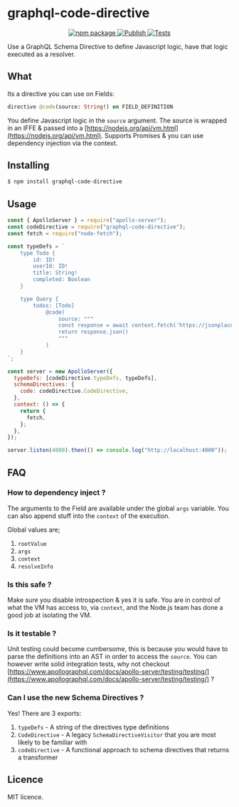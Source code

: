 # graphql-code-directive

<p align="center">
  <a href="https://www.npmjs.com/package/graphql-code-directive">
    <img alt="npm package" src="https://badge.fury.io/js/graphql-code-directive.svg">
  </a>
  <a href="https://github.com/danstarns/graphql-code-directive/actions/workflows/npmpublish.yml">
    <img alt="Publish" src="https://github.com/danstarns/graphql-code-directive/actions/workflows/npmpublish.yml/badge.svg">
  </a>
  <a href="https://github.com/danstarns/graphql-code-directive/actions/workflows/nodejs.yml">
    <img alt="Tests" src="https://github.com/danstarns/graphql-code-directive/actions/workflows/nodejs.yml/badge.svg">
  </a>
</p>

Use a GraphQL Schema Directive to define Javascript logic, have that logic executed as a resolver.

## What

Its a directive you can use on Fields:

```graphql
directive @code(source: String!) on FIELD_DEFINITION
```

You define Javascript logic in the `source` argument. The source is wrapped in an IFFE & passed into a [https://nodejs.org/api/vm.html](https://nodejs.org/api/vm.html). Supports Promises & you can use dependency injection via the context.

## Installing

```bash
$ npm install graphql-code-directive
```

## Usage

```js
const { ApolloServer } = require("apollo-server");
const codeDirective = require("graphql-code-directive");
const fetch = require("node-fetch");

const typeDefs = `
    type Todo {
        id: ID!
        userId: ID!
        title: String!	
        completed: Boolean	
    }

    type Query {
        todos: [Todo] 
            @code(
                source: """
                const response = await context.fetch('https://jsonplaceholder.typicode.com/todos');
                return response.json()
                """
            )		
    }
`;

const server = new ApolloServer({
  typeDefs: [codeDirective.typeDefs, typeDefs],
  schemaDirectives: {
    code: codeDirective.CodeDirective,
  },
  context: () => {
    return {
      fetch,
    };
  },
});

server.listen(4000).then(() => console.log("http://localhost:4000"));
```

## FAQ

### How to dependency inject ?

The arguments to the Field are available under the global `args` variable. You can also append stuff into the `context` of the execution.

Global values are;

1. `rootValue`
2. `args`
3. `context`
4. `resolveInfo`

### Is this safe ?

Make sure you disable introspection & yes it is safe. You are in control of what the VM has access to, via `context`, and the Node.js team has done a good job at isolating the VM.

### Is it testable ?

Unit testing could become cumbersome, this is because you would have to parse the definitions into an AST in order to access the `source`. You can however write solid integration tests, why not checkout [https://www.apollographql.com/docs/apollo-server/testing/testing/](https://www.apollographql.com/docs/apollo-server/testing/testing/) ?

### Can I use the new Schema Directives ?

Yes! There are 3 exports:

1. `typeDefs` - A string of the directives type definitions
2. `CodeDirective` - A legacy `SchemaDirectiveVisitor` that you are most likely to be familiar with
3. `codeDirective` - A functional approach to schema directives that returns a transformer

## Licence

MIT licence.
